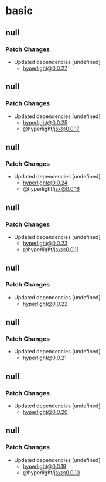 # basic

## null

### Patch Changes

- Updated dependencies [undefined]
  - hyperlight@0.0.27

## null

### Patch Changes

- Updated dependencies [undefined]
  - hyperlight@0.0.25
  - @hyperlight/jsx@0.0.17

## null

### Patch Changes

- Updated dependencies [undefined]
  - hyperlight@0.0.24
  - @hyperlight/jsx@0.0.16

## null

### Patch Changes

- Updated dependencies [undefined]
  - hyperlight@0.0.23
  - @hyperlight/jsx@0.0.11

## null

### Patch Changes

- Updated dependencies [undefined]
  - hyperlight@0.0.22

## null

### Patch Changes

- Updated dependencies [undefined]
  - hyperlight@0.0.21

## null

### Patch Changes

- Updated dependencies [undefined]
  - hyperlight@0.0.20

## null

### Patch Changes

- Updated dependencies [undefined]
  - hyperlight@0.0.19
  - @hyperlight/jsx@0.0.10
